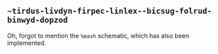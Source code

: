 ## `~tirdus-livdyn-firpec-linlex--bicsug-folrud-binwyd-dopzod`
Oh, forgot to mention the `%mash` schematic, which has also been implemented.